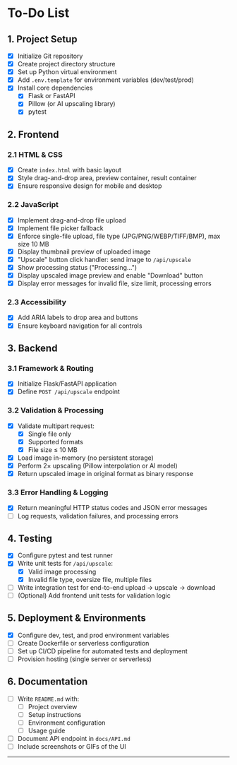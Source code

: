 # To-Do List

## 1. Project Setup  
- [x] Initialize Git repository  
- [x] Create project directory structure  
- [x] Set up Python virtual environment  
- [x] Add `.env.template` for environment variables (dev/test/prod)  
- [x] Install core dependencies  
  - [x] Flask or FastAPI  
  - [x] Pillow (or AI upscaling library)  
  - [x] pytest  

## 2. Frontend  
### 2.1 HTML & CSS  
- [x] Create `index.html` with basic layout  
- [x] Style drag-and-drop area, preview container, result container  
- [x] Ensure responsive design for mobile and desktop  

### 2.2 JavaScript  
- [x] Implement drag-and-drop file upload  
- [x] Implement file picker fallback  
- [x] Enforce single-file upload, file type (JPG/PNG/WEBP/TIFF/BMP), max size 10 MB  
- [x] Display thumbnail preview of uploaded image  
- [x] "Upscale" button click handler: send image to `/api/upscale`  
- [x] Show processing status ("Processing…")  
- [x] Display upscaled image preview and enable "Download" button  
- [x] Display error messages for invalid file, size limit, processing errors  

### 2.3 Accessibility  
- [x] Add ARIA labels to drop area and buttons  
- [x] Ensure keyboard navigation for all controls  

## 3. Backend  
### 3.1 Framework & Routing  
- [x] Initialize Flask/FastAPI application  
- [x] Define `POST /api/upscale` endpoint  

### 3.2 Validation & Processing  
- [x] Validate multipart request:  
  - [x] Single file only  
  - [x] Supported formats  
  - [x] File size ≤ 10 MB  
- [x] Load image in-memory (no persistent storage)  
- [x] Perform 2× upscaling (Pillow interpolation or AI model)  
- [x] Return upscaled image in original format as binary response  

### 3.3 Error Handling & Logging  
- [x] Return meaningful HTTP status codes and JSON error messages  
- [ ] Log requests, validation failures, and processing errors  

## 4. Testing  
- [x] Configure pytest and test runner  
- [x] Write unit tests for `/api/upscale`:  
  - [x] Valid image processing  
  - [x] Invalid file type, oversize file, multiple files  
- [ ] Write integration test for end-to-end upload → upscale → download  
- [ ] (Optional) Add frontend unit tests for validation logic  

## 5. Deployment & Environments  
- [x] Configure dev, test, and prod environment variables  
- [ ] Create Dockerfile or serverless configuration  
- [ ] Set up CI/CD pipeline for automated tests and deployment  
- [ ] Provision hosting (single server or serverless)  

## 6. Documentation  
- [ ] Write `README.md` with:  
  - [ ] Project overview  
  - [ ] Setup instructions  
  - [ ] Environment configuration  
  - [ ] Usage guide  
- [ ] Document API endpoint in `docs/API.md`  
- [ ] Include screenshots or GIFs of the UI  

--- 